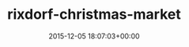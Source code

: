 ---
title:		"rixdorf-christmas-market"
type:		"upload"
description:		"TBC"
date:		"2015-12-05 18:07:03+00:00"
album:		"city"
filename:		"rixdorf-christmas-market.md"
series:		""
cl_public_id:		"city/rixdorf-christmas-market"
cl_version:		1497000414
format:		"tiff"
bytes:		6487692
width:		2560
height:		1440
exposure_mode:		"Auto"
program:		"Aperture-priority AE"
aperture:		"2.8"
focal_length:		"24.0 mm"
iso:		"2500"
shutter_speed:		"1/13"
metering:		"Spot"
flash:		"Off, Did not fire"
white_balance:		"Custom"
colour_temp:		"2800"
has_crop:		"false"
orientation:		"Horizontal (normal)"
camera_model:		"NIKON D800"
lens_info:		"24-70mm f/2.8"
artist:		"No artist info"
x_resolution:		"300"
y_resolution:		"300"
---